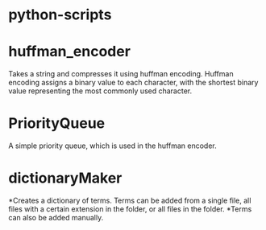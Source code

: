 python-scripts
==============
# huffman_encoder
Takes a string and compresses it using huffman encoding. Huffman encoding assigns a binary value to each character, with the shortest binary value representing the most commonly used character.

# PriorityQueue
A simple priority queue, which is used in the huffman encoder.

# dictionaryMaker
*Creates a dictionary of terms. Terms can be added from a single file, all files with a certain extension in the folder, or all files in the folder.
*Terms can also be added manually.

